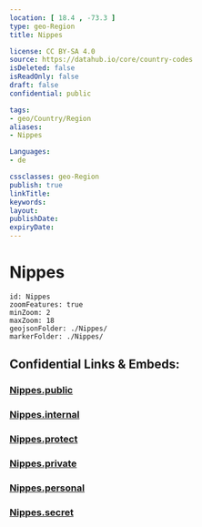 ```yaml
---
location: [ 18.4 , -73.3 ] 
type: geo-Region
title: Nippes

license: CC BY-SA 4.0
source: https://datahub.io/core/country-codes
isDeleted: false
isReadOnly: false
draft: false
confidential: public

tags:
- geo/Country/Region
aliases:
- Nippes

Languages:
- de

cssclasses: geo-Region
publish: true
linkTitle: 
keywords: 
layout: 
publishDate: 
expiryDate: 
---
```


# Nippes

```leaflet
id: Nippes
zoomFeatures: true 
minZoom: 2 
maxZoom: 18
geojsonFolder: ./Nippes/
markerFolder: ./Nippes/
```


## Confidential Links & Embeds: 

### [Nippes.public](/_public/\Earth\Continent\America~Caribbean\Haiti\Departments~HaitiNippes.public.md) 

### [Nippes.internal](/_internal/\Earth\Continent\America~Caribbean\Haiti\Departments~HaitiNippes.internal.md) 

### [Nippes.protect](/_protect/\Earth\Continent\America~Caribbean\Haiti\Departments~HaitiNippes.protect.md) 

### [Nippes.private](/_private/\Earth\Continent\America~Caribbean\Haiti\Departments~HaitiNippes.private.md) 

### [Nippes.personal](/_personal/\Earth\Continent\America~Caribbean\Haiti\Departments~HaitiNippes.personal.md) 

### [Nippes.secret](/_secret/\Earth\Continent\America~Caribbean\Haiti\Departments~HaitiNippes.secret.md)

